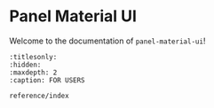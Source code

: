 # Panel Material UI

Welcome to the documentation of `panel-material-ui`!

```{toctree}
:titlesonly:
:hidden:
:maxdepth: 2
:caption: FOR USERS

reference/index
```
